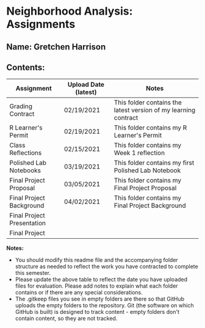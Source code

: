# Neighborhood Analysis: Assignments

## **Name:** Gretchen Harrison

## Contents:

| Assignment | Upload Date (latest) | Notes |
|-|-|-|
| Grading Contract | 02/19/2021 | This folder contains the latest version of my learning contract |
| R Learner's Permit | 02/19/2021 | This folder contains my R Learner's Permit |
| Class Reflections | 02/15/2021 | This folder contains my Week 1 reflection |
| Polished Lab Notebooks | 03/19/2021 | This folder contains my first Polished Lab Notebook |
| Final Project Proposal | 03/05/2021 | This folder contains my Final Project Proposal |
| Final Project Background | 04/02/2021 | This folder contains my Final Project Background |
| Final Project Presentation |  |  |
| Final Project |  |  |

**Notes:** 

- You should modify this readme file and the accompanying folder structure as needed to reflect the work you have contracted to complete this semester.
- Please update the above table to reflect the date you have uploaded files for evaluation. Please add notes to explain what each folder contains or if there are any special considerations.
- The .gitkeep files you see in empty folders are there so that GitHub uploads the empty folders to the repository. Git (the software on which GitHub is built) is designed to track content - empty folders don't contain content, so they are not tracked.
